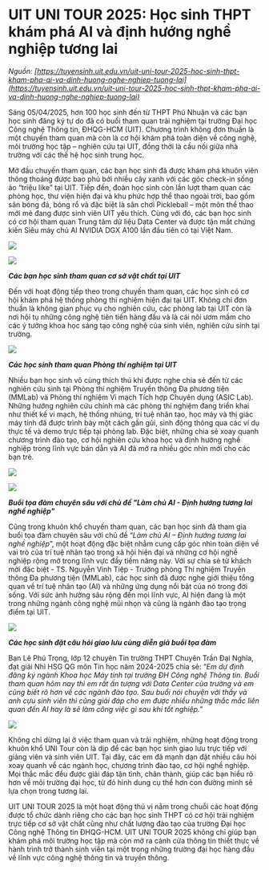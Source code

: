 # UIT UNI TOUR 2025: Học sinh THPT khám phá AI và định hướng nghề nghiệp tương lai

_Nguồn: [https://tuyensinh.uit.edu.vn/uit-uni-tour-2025-hoc-sinh-thpt-kham-pha-ai-va-dinh-huong-nghe-nghiep-tuong-lai](https://tuyensinh.uit.edu.vn/uit-uni-tour-2025-hoc-sinh-thpt-kham-pha-ai-va-dinh-huong-nghe-nghiep-tuong-lai)_

Sáng 05/04/2025, hơn 100 học sinh đến từ THPT Phú Nhuận và các bạn học sinh đăng ký tự do đã có buổi tham quan trải nghiệm tại trường Đại học Công nghệ Thông tin, ĐHQG-HCM (UIT). Chương trình không đơn thuần là một chuyến tham quan mà còn là cơ hội khám phá toàn diện về công nghệ, môi trường học tập – nghiên cứu tại UIT, đồng thời là cầu nối giữa nhà trường với các thế hệ học sinh trung học.

Mở đầu chuyến tham quan, các bạn học sinh đã được khám phá khuôn viên thông thoáng được bao phủ bởi nhiều cây xanh với các góc check-in sống ảo “triệu like” tại UIT. Tiếp đến, đoàn học sinh còn lần lượt tham quan các phòng học, thư viện hiện đại và khu phức hợp thể thao ngoài trời, bao gồm sân bóng đá, bóng rổ và đặc biệt là sân chơi Pickleball – một môn thể thao mới mẻ đang được sinh viên UIT yêu thích. Cùng với đó, các bạn học sinh có cơ hội tham quan Trung tâm dữ liệu Data Center và được tận mắt chứng kiến Siêu máy chủ AI NVIDIA DGX A100 lần đầu tiên có tại Việt Nam.

![](https://tuyensinh.uit.edu.vn/sites/default/files/uploads/files/202504/unitour1_020.jpg)

![](https://tuyensinh.uit.edu.vn/sites/default/files/uploads/files/202504/unitour1_014.jpg)

***Các bạn học sinh tham quan cơ sở vật chất tại UIT***

Đến với hoạt động tiếp theo trong chuyến tham quan, các học sinh có cơ hội khám phá hệ thống phòng thí nghiệm hiện đại tại UIT. Không chỉ đơn thuần là không gian phục vụ cho nghiên cứu, các phòng lab tại UIT còn là nơi hội tụ những công nghệ tiên tiến hàng đầu và là cái nôi ươm mầm cho các ý tưởng khoa học sáng tạo công nghệ của sinh viên, nghiên cứu sinh tại trường.

![](https://tuyensinh.uit.edu.vn/sites/default/files/uploads/files/202504/unitour1_029.jpg)

***Các học sinh tham quan Phòng thí nghiệm tại UIT***

Nhiều bạn học sinh vô cùng thích thú khi được nghe chia sẻ đến từ các nghiên cứu sinh tại Phòng thí nghiệm Truyền thông Đa phương tiện (MMLab) và Phòng thí nghiệm Vi mạch Tích hợp Chuyên dụng (ASIC Lab). Những hướng nghiên cứu chính mà các phòng thí nghiệm đang triển khai như thiết kế vi mạch, hệ thống nhúng, trí tuệ nhân tạo, học máy và thị giác máy tính đã được trình bày một cách gần gũi, sinh động thông qua các ví dụ thực tế và demo trực tiếp tại phòng lab. Đặc biệt, những chia sẻ xoay quanh chương trình đào tạo, cơ hội nghiên cứu khoa học và định hướng nghề nghiệp trong lĩnh vực bán dẫn và AI đã mở ra nhiều góc nhìn mới cho các bạn trẻ.

![](https://tuyensinh.uit.edu.vn/sites/default/files/uploads/files/202504/unitour1_043.jpg)

![](https://tuyensinh.uit.edu.vn/sites/default/files/uploads/files/202504/unitour1_035.jpg)

***Buổi tọa đàm chuyên sâu với chủ đề "Làm chủ AI - Định hướng tương lai nghề nghiệp"***

Cũng trong khuôn khổ chuyến tham quan, các bạn học sinh đã tham gia buổi tọa đàm chuyên sâu với chủ đề “*Làm chủ AI – Định hướng tương lai nghề nghiệp*”, một hoạt động đặc biệt nhằm cung cấp góc nhìn toàn diện về vai trò của trí tuệ nhân tạo trong xã hội hiện đại và những cơ hội nghề nghiệp rộng mở trong lĩnh vực đầy tiềm năng này. Với sự chia sẻ từ khách mời đặc biệt - TS. Nguyễn Vinh Tiệp - Trưởng phòng Thí nghiệm Truyền thông Đa phương tiện (MMLab), các học sinh đã được nghe giới thiệu tổng quan về trí tuệ nhân tạo (AI) và những ứng dụng nổi bật của nó trong đời sống. Với sức ảnh hưởng sâu rộng đến mọi lĩnh vực, AI hiện đang là một trong những ngành công nghệ mũi nhọn và cũng là ngành đào tạo trọng điểm tại UIT.

![](https://tuyensinh.uit.edu.vn/sites/default/files/uploads/files/202504/unitour1_039.jpg)

***Các học sinh đặt câu hỏi giao lưu cùng diễn giả buổi tọa đàm***

Bạn Lê Phú Trọng, lớp 12 chuyên Tin trường THPT Chuyên Trần Đại Nghĩa, đạt giải Nhì HSG QG môn Tin học năm 2024-2025 chia sẻ: “*Em dự định đăng ký ngành Khoa học Máy tính tại trường ĐH Công nghệ Thông tin. Buổi tham quan hôm nay thì em rất ấn tượng với Data Center của trường và em cũng biết rõ hơn về các ngành đào tạo. Sau buổi nói chuyện với thầy và anh cựu sinh viên thì cũng giải đáp cho em được nhiều những thắc mắc liên quan đến AI hay là sẽ làm công việc gì sau khi tốt nghiệp.*”

![](https://tuyensinh.uit.edu.vn/sites/default/files/uploads/files/202504/unitour1_003.jpg)

Không chỉ dừng lại ở việc tham quan và trải nghiệm, những hoạt động trong khuôn khổ UNI Tour còn là dịp để các bạn học sinh giao lưu trực tiếp với giảng viên và sinh viên UIT. Tại đây, các em đã mạnh dạn đặt nhiều câu hỏi xoay quanh về các ngành học, chương trình đào tạo, cơ hội nghề nghiệp. Mọi thắc mắc đều được giải đáp tận tình, chân thành, giúp các bạn hiểu rõ hơn về môi trường đại học, từ đó hình dung cụ thể hơn con đường mình sẽ lựa chọn trong tương lai.

UIT UNI TOUR 2025 là một hoạt động thú vị nằm trong chuỗi các hoạt động được tổ chức dành riêng cho các bạn học sinh THPT có cơ hội trải nghiệm trực tiếp cơ sở vật chất cũng như chất lượng đào tạo của trường Đại học Công nghệ Thông tin ĐHQG-HCM. UIT UNI TOUR 2025 không chỉ giúp bạn khám phá môi trường học tập mà còn mở ra cánh cửa thông tin thiết thực về hành trình trở thành sinh viên tại một trong những trường đại học hàng đầu về lĩnh vực công nghệ thông tin và truyền thông.
